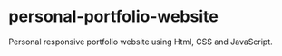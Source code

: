 # personal-portfolio-website
Personal responsive portfolio website using Html, CSS and JavaScript.

